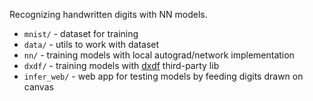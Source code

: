 Recognizing handwritten digits with NN models.

- `mnist/` - dataset for training
- `data/` - utils to work with dataset
- `nn/` - training models with local autograd/network implementation
- `dxdf/` - training models with [dxdf](https://github.com/coreylowman/dfdx) third-party lib
- `infer_web/` - web app for testing models by feeding digits drawn on canvas

